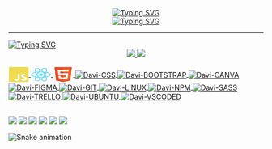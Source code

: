<div align="center">
  <a href="https://git.io/typing-svg"><img src="https://readme-typing-svg.herokuapp.com?font=Poppins&size=28&duration=3000&pause=3000&color=FFFFFF&center=true&vCenter=true&repeat=false&width=800&lines=Hi%2C+my+name+is+Davi+Pereira+Cardoso+%F0%9F%91%8B" alt="Typing SVG" /></a>
</div>
<div align="center">
  <a href="https://git.io/typing-svg"><img src="https://readme-typing-svg.herokuapp.com?font=Poppins&size=16&duration=3000&pause=3000&color=FFFFFF&center=true&vCenter=true&repeat=false&width=800&lines=Frontend+Developer+from+Cear%C3%A1%2C+Brazil!" alt="Typing SVG" /></a>
</div>
<hr>
<a href="https://git.io/typing-svg"><img src="https://readme-typing-svg.herokuapp.com?font=Poppins&duration=1500&color=FFFFFF&vCenter=true&multiline=true&repeat=false&width=1400&height=300&lines=%F0%9F%91%A9%E2%80%8D%F0%9F%92%BB+Currently+pursuing+a+Postgraduate+Degree+in+Fullstack+Development+at+%40Rocketseat;%E2%A0%80;%F0%9F%A7%A0+I'm+currently+learning+Backend+Development...+%F0%9F%A4%93;%E2%A0%80;%F0%9F%93%AB+How+to+contact+me%3A+devpereiracardoso%40gmail.com;%E2%A0%80;%E2%9A%A1%EF%B8%8F+Fun+fact%3A+I+compose+and+produce+music%2C+it's+a+big+passion+of+mine!+%F0%9F%8E%B5" alt="Typing SVG" /></a>

<div align="center">
  <a href="https://github.com/Pebone">
  <img height="180em" src="https://github-readme-stats.vercel.app/api?username=pebone&show_icons=true&theme=dracula&include_all_commits=true&count_private=true"/>
  <img height="180em" src="https://github-readme-stats.vercel.app/api/top-langs/?username=pebone&layout=compact&langs_count=7&theme=dracula"/>
</div>
<div style="display: inline_block"><br>
  <img align="center" alt="Davi-Js" height="30" width="40" src="https://raw.githubusercontent.com/devicons/devicon/master/icons/javascript/javascript-plain.svg">
  <img align="center" alt="Davi-React" height="30" width="40" src="https://raw.githubusercontent.com/devicons/devicon/master/icons/react/react-original.svg">
  <img align="center" alt="Davi-HTML" height="30" width="40" src="https://raw.githubusercontent.com/devicons/devicon/master/icons/html5/html5-original.svg">
  <img align="center" alt="Davi-CSS" height="30" width="40" src="https://cdn.jsdelivr.net/gh/devicons/devicon/icons/css3/css3-original.svg">
  <img align="center" alt="Davi-BOOTSTRAP" height="38" width="40" src="https://cdn.jsdelivr.net/gh/devicons/devicon/icons/bootstrap/bootstrap-original.svg">
  <img align="center" alt="Davi-CANVA" height="30" width="40" src="https://cdn.jsdelivr.net/gh/devicons/devicon/icons/canva/canva-original.svg">
  <img align="center" alt="Davi-FIGMA" height="30" width="40" src="https://cdn.jsdelivr.net/gh/devicons/devicon/icons/figma/figma-original.svg">
  <img align="center" alt="Davi-GIT" height="30" width="40" src="https://cdn.jsdelivr.net/gh/devicons/devicon/icons/git/git-original.svg">
  <img align="center" alt="Davi-LINUX" height="30" width="40" src="https://cdn.jsdelivr.net/gh/devicons/devicon/icons/linux/linux-original.svg">
  <img align="center" alt="Davi-NPM" height="30" width="40" src="https://cdn.jsdelivr.net/gh/devicons/devicon/icons/npm/npm-original-wordmark.svg">
  <img align="center" alt="Davi-SASS" height="30" width="40" src="https://cdn.jsdelivr.net/gh/devicons/devicon/icons/sass/sass-original.svg">
  <img align="center" alt="Davi-TRELLO" height="30" width="40" src="https://cdn.jsdelivr.net/gh/devicons/devicon/icons/trello/trello-plain.svg">
  <img align="center" alt="Davi-UBUNTU" height="30" width="40" src="https://cdn.jsdelivr.net/gh/devicons/devicon/icons/ubuntu/ubuntu-plain.svg">
  <img align="center" alt="Davi-VSCODED" height="30" width="40" src="https://cdn.jsdelivr.net/gh/devicons/devicon/icons/vscode/vscode-original.svg">
</div>
  
  ##
 
<div> 
  <a href="https://instagram.com/davipereira00" target="_blank"><img src="https://img.shields.io/badge/-Instagram-%23E4405F?style=for-the-badge&logo=instagram&logoColor=white" target="_blank"></a>
  <a href = "mailto:devpereiracardoso@gmail.com"><img src="https://img.shields.io/badge/-Gmail-%23333?style=for-the-badge&logo=gmail&logoColor=white" target="_blank"></a>
  <a href="https://www.linkedin.com/in/davipereiracardoso/" target="_blank"><img src="https://img.shields.io/badge/-LinkedIn-%230077B5?style=for-the-badge&logo=linkedin&logoColor=white" target="_blank"></a>
  <a href="https://open.spotify.com/user/12144306707?si=4fc869d0c2a24d0a&nd=1" target="_blank"><img src="https://img.shields.io/badge/Spotify-1ED760?&style=for-the-badge&logo=spotify&logoColor=white" target="_blank"></a>
  <img src="https://img.shields.io/badge/Windows-0078D6?style=for-the-badge&logo=windows&logoColor=white" target="_blank">
  <img src="https://img.shields.io/badge/Ubuntu-E95420?style=for-the-badge&logo=ubuntu&logoColor=white" target="_blank">
 
  ![Snake animation](https://github.com/Pebone/Pebone/blob/output/github-contribution-grid-snake.svg)
 
</div>
